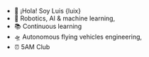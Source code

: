 - 👋 ¡Hola! Soy Luis {luix}
- 🤖 Robotics, AI & machine learning,
- 📚 Continuous learning
- 🛸 Autonomous flying vehicles engineering,
- ⏰ 5AM Club 

<!---
luix/luix is a ✨ special ✨ repository because its `README.md` (this file) appears on your GitHub profile.
You can click the Preview link to take a look at your changes.
--->
